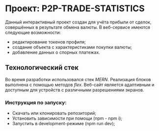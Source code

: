 # Проект: P2P-TRADE-STATISTICS

Данный интерактивный проект создан для учёта прибыли от сделок, совершённых в результате обмена валюты.
В веб-сервисе имеются следующие возможности:
- редактирование токенов профиля;
- создание объекта с характеристиками покупки валюты;
- добавление данных о спорных платежах.

## Технологический стек
Во время разработки использовался стек *MERN*.
Реализация блоков выполнена с помощью методов *flex*.
Веб-сайт является адаптивным и доступным для устройств с различными разрешениями экранов.

### Инструкция по запуску:
* Скачать или клонировать репозиторий;
* Установить зависимости при помощи (npm - npm i);
* Запустить в development-режиме (npm run dev);
